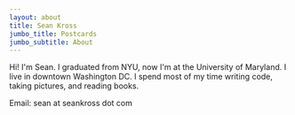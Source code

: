 ```yaml
---
layout: about
title: Sean Kross
jumbo_title: Postcards
jumbo_subtitle: About
---
```


Hi! I'm Sean. I graduated from NYU, now I'm at the University of Maryland. I live in downtown Washington DC. I spend most of my time writing code, taking pictures, and reading books. 

Email: sean at seankross dot com